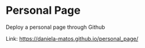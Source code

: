 # Personal Page

Deploy a personal page through Github

Link: https://daniela-matos.github.io/personal_page/
